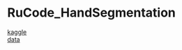 # RuCode_HandSegmentation

[kaggle](https://www.kaggle.com/c/rucode-hand-segmentation)    
[data](https://drive.google.com/drive/folders/1JP4BNVUt5KADdq2Khi4W2l3-QBlvC4UV)
